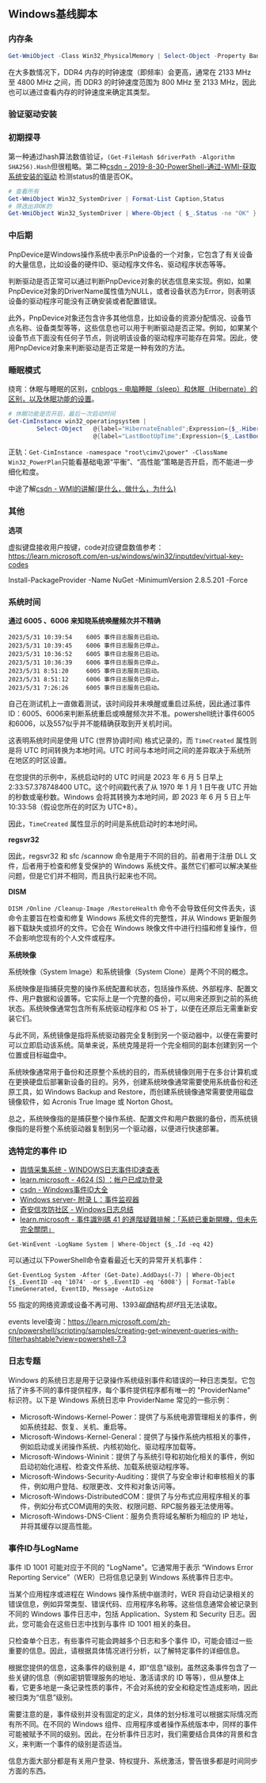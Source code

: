 ##  Windows基线脚本

### 内存条

```powershell
Get-WmiObject -Class Win32_PhysicalMemory | Select-Object -Property BankLabel, Capacity, DeviceLocator, PartNumber, SerialNumber, Speed
```

在大多数情况下，DDR4 内存的时钟速度（即频率）会更高，通常在 2133 MHz 至 4800 MHz 之间，而 DDR3 的时钟速度范围为 800 MHz 至 2133 MHz，因此也可以通过查看内存的时钟速度来确定其类型。

### 验证驱动安装

### 初期探寻

第一种通过hash算法数值验证，`(Get-FileHash $driverPath -Algorithm SHA256).Hash`但很粗略。第二种[csdn - 2019-8-30-PowerShell-通过-WMI-获取系统安装的驱动](https://blog.csdn.net/lindexi_gd/article/details/103184934) 检测status的值是否OK。

```powershell
# 查看所有
Get-WmiObject Win32_SystemDriver | Format-List Caption,Status
# 筛选出非OK的
Get-WmiObject Win32_SystemDriver | Where-Object { $_.Status -ne "OK" } | Format-List Caption,Status
```

### 中后期

PnpDevice是Windows操作系统中表示PnP设备的一个对象，它包含了有关设备的大量信息，比如设备的硬件ID、驱动程序文件名、驱动程序状态等等。

判断驱动是否正常可以通过判断PnpDevice对象的状态信息来实现。例如，如果PnpDevice对象的DriverName属性值为NULL，或者设备状态为Error，则表明该设备的驱动程序可能没有正确安装或者配置错误。

此外，PnpDevice对象还包含许多其他信息，比如设备的资源分配情况、设备节点名称、设备类型等等，这些信息也可以用于判断驱动是否正常。例如，如果某个设备节点下面没有任何子节点，则说明该设备的驱动程序可能存在异常。因此，使用PnpDevice对象来判断驱动是否正常是一种有效的方法。


### 睡眠模式

绕弯：休眠与睡眠的区别，[cnblogs - 电脑睡眠（sleep）和休眠（Hibernate）的区别，以及休眠功能的设置](https://www.cnblogs.com/fatherofbeauty/p/16351107.html)。

```powershell
# 休眠功能是否开启，最后一次启动时间
Get-CimInstance win32_operatingsystem | 
        Select-Object   @{label="HibernateEnabled";Expression={$_.HibernateEnabled}}, 
                        @{label="LastBootUpTime";Expression={$_.LastBootUpTime}}| Out-Host
```

正轨：`Get-CimInstance -namespace "root\cimv2\power" -ClassName Win32_PowerPlan`只能看基础电源“平衡”、“高性能”策略是否开启，而不能进一步细化粒度。 

中途了解[csdn - WMI的讲解(是什么，做什么，为什么)](https://blog.csdn.net/Ping_Pig/article/details/119446154)

### 其他

**选项**

虚拟键盘接收用户按键，code对应键盘数值参考：https://learn.microsoft.com/en-us/windows/win32/inputdev/virtual-key-codes

Install-PackageProvider -Name NuGet -MinimumVersion 2.8.5.201 -Force

### 系统时间

**通过 6005 、6006 来知晓系统唤醒频次并不精确**

```
2023/5/31 10:39:54    6005 事件日志服务已启动。
2023/5/31 10:39:45    6006 事件日志服务已停止。
2023/5/31 10:36:52    6005 事件日志服务已启动。
2023/5/31 10:36:39    6006 事件日志服务已停止。
2023/5/31 8:51:20     6005 事件日志服务已启动。
2023/5/31 8:51:12     6006 事件日志服务已停止。
2023/5/31 7:26:26     6005 事件日志服务已启动。
```

自己在测试机上一直做着测试，该时间段并未唤醒或重启过系统，因此通过事件ID：6005、6006来判断系统重启或唤醒频次并不准。powershell统计事件6005和6006，以及557似乎并不能精确获取到开关机时间。

这表明系统时间是使用 UTC (世界协调时间) 格式记录的，而 `TimeCreated` 属性则是将 UTC 时间转换为本地时间。UTC 时间与本地时间之间的差异取决于系统所在地区的时区设置。

在您提供的示例中，系统启动时的 UTC 时间是 2023 年 6 月 5 日早上 2:33:57.378748400 UTC。这个时间戳代表了从 1970 年 1 月 1 日午夜 UTC 开始的秒数或毫秒数。Windows 会将其转换为本地时间，即 2023 年 6 月 5 日上午 10:33:58（假设您所在的时区为 UTC+8）。

因此，`TimeCreated` 属性显示的时间是系统启动时的本地时间。

**regsvr32**

因此，regsvr32 和 sfc /scannow 命令是用于不同的目的。前者用于注册 DLL 文件，后者用于检查和修复受保护的 Windows 系统文件。虽然它们都可以解决某些问题，但是它们并不相同，而且执行起来也不同。

**DISM**

`DISM /Online /Cleanup-Image /RestoreHealth`  命令不会导致任何文件丢失，该命令主要旨在检查和修复 Windows 系统文件的完整性，并从 Windows 更新服务器下载缺失或损坏的文件。它会在 Windows 映像文件中进行扫描和修复操作，但不会影响您现有的个人文件或程序。

**系统映像**

系统映像（System Image）和系统镜像（System Clone）是两个不同的概念。

系统映像是指捕获完整的操作系统配置和状态，包括操作系统、外部程序、配置文件、用户数据和设置等。它实际上是一个完整的备份，可以用来还原到之前的系统状态。系统映像通常包含所有系统驱动程序和 OS 补丁，以便在还原后无需重新安装它们。

与此不同，系统镜像是指将系统驱动器完全复制到另一个驱动器中，以便在需要时可以立即启动该系统。简单来说，系统克隆是将一个完全相同的副本创建到另一个位置或目标磁盘中。

系统映像通常用于备份和还原整个系统的目的，而系统镜像则用于在多台计算机或在更换硬盘后部署新设备的目的。另外，创建系统映像通常需要使用系统备份和还原工具，如 Windows Backup and Restore，而创建系统镜像通常需要使用磁盘镜像软件，如 Acronis True Image 或 Norton Ghost。

总之，系统映像指的是捕获整个操作系统、配置文件和用户数据的备份，而系统镜像指的是将整个系统驱动器复制到另一个驱动器，以便进行快速部署。


### 选特定的事件 ID

* [舆情采集系统 - WINDOWS日志事件ID速查表](https://www.axtx.net/archives/1043.html)
* [learn.microsoft -  4624 (S) ：帐户已成功登录](https://learn.microsoft.com/zh-cn/windows/security/threat-protection/auditing/event-4624)
* [csdn - Windows事件ID大全](https://blog.csdn.net/bcbobo21cn/article/details/129610017)
* [Windows server- 附录 L：事件监视器](https://learn.microsoft.com/zh-cn/windows-server/identity/ad-ds/plan/appendix-l--events-to-monitor)
* [奇安信攻防社区 - Windows日志总结](https://forum.butian.net/share/355)
* [learn.microsoft - 事件識別碼 41 的進階疑難排解：「系統已重新開機，但未先完全關閉」](https://learn.microsoft.com/zh-tw/troubleshoot/windows-client/performance/event-id-41-restart)

```
Get-WinEvent -LogName System | Where-Object {$_.Id -eq 42}
```

可以通过以下PowerShell命令查看最近七天的异常开关机事件：

```
Get-EventLog System -After (Get-Date).AddDays(-7) | Where-Object {$_.EventID -eq '1074' -or $_.EventID -eq '6008'} | Format-Table TimeGenerated, EventID, Message -AutoSize
```

55 指定的网络资源或设备不再可用、1393*磁盘*结构*损坏*且无法读取。


events level查询：https://learn.microsoft.com/zh-cn/powershell/scripting/samples/creating-get-winevent-queries-with-filterhashtable?view=powershell-7.3


### 日志专题

Windows 的系统日志是用于记录操作系统级别事件和错误的一种日志类型。它包括了许多不同的事件提供程序，每个事件提供程序都有唯一的 "ProviderName" 标识符。以下是 Windows 系统日志中 ProviderName 常见的一些示例：

- Microsoft-Windows-Kernel-Power：提供了与系统电源管理相关的事件，例如系统挂起、恢复、关机、重启等。
- Microsoft-Windows-Kernel-General：提供了与操作系统内核相关的事件，例如启动或关闭操作系统、内核初始化、驱动程序加载等。
- Microsoft-Windows-Wininit：提供了与系统引导和初始化相关的事件，例如启动初始化进程、检查文件系统、加载系统驱动程序等。
- Microsoft-Windows-Security-Auditing：提供了与安全审计和审核相关的事件，例如用户登陆、权限更改、文件和对象访问等。
- Microsoft-Windows-DistributedCOM：提供了与分布式应用程序相关的事件，例如分布式COM调用的失败、权限问题、RPC服务器无法使用等。
-  Microsoft-Windows-DNS-Client：服务负责将域名解析为相应的 IP 地址，并将其缓存以提高性能。

### 事件ID与LogName

事件 ID 1001 可能对应于不同的 "LogName"。它通常用于表示 “Windows Error Reporting Service”（WER）已将信息记录到 Windows 系统事件日志中。

当某个应用程序或进程在 Windows 操作系统中崩溃时，WER 将自动记录相关的错误信息，例如异常类型、错误代码、应用程序名称等。这些信息通常会被记录到不同的 Windows 事件日志中，包括 Application、System 和 Security 日志。因此，您可能会在这些日志中找到与事件 ID 1001 相关的条目。

只检查单个日志，有些事件可能会跨越多个日志和多个事件 ID，可能会错过一些重要的信息。因此，请根据具体情况进行分析，以了解特定事件的详细信息。

根据您提供的信息，这条事件的级别是 4，即“信息”级别。虽然这条事件包含了一些关键的信息（例如密钥管理服务的地址、激活请求的 ID 等等），但从整体上看，它更多地是一条记录性质的事件，不会对系统的安全和稳定性造成影响，因此被归类为“信息”级别。

需要注意的是，事件级别并没有固定的定义，具体的划分标准可以根据实际情况而有所不同。在不同的 Windows 组件、应用程序或者操作系统版本中，同样的事件可能被赋予不同的级别。因此，在分析事件日志时，我们需要结合具体的背景和含义，来判断一个事件的级别是否适当。

信息方面大部分都是有关用户登录、特权提升、系统激活，警告很多都是时间同步方面的东西。

